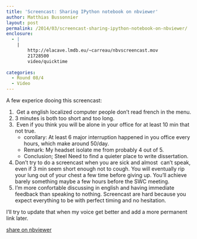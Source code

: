 ```yaml
---
title: 'Screencast: Sharing IPython notebook on nbviewer'
author: Matthias Bussonnier
layout: post
permalink: /2014/03/screencast-sharing-ipython-notebook-on-nbviewer/
enclosure:
  - |
    |
        http://elacave.lmdb.eu/~carreau/nbvscreencast.mov
        21728500
        video/quicktime
        
categories:
  - Round 08/4
  - Video
---
```

A few experice dooing this screencast:

1.   Get a english localized computer people don&#8217;t read french in the menu.
2.  3 minutes is both too short and too long.
3.   Even if you think you will be alone in your office for at least 10 min that not true. 
    *   corollary: At least 6 major interruption happened in you office every hours, which make around 50/day.
    *   Remark: My headset isolate me from probably 4 out of 5.
    *   Conclusion; Steel Need to find a quieter place to write dissertation.
4.  Don&#8217;t try to do a screencast when you are sick and almost  can&#8217;t speak, even if 3 min seem short enough not to cough. You will eventually rip your lung out of your chest a few time before giving up. You&#8217;ll achieve barely something maybe a few hours before the SWC meeting.
5.  I&#8217;m more confortable discussing in english and having immediate feedback than speaking to nothing. Screencast are hard because you expect everything to be with perfect timing and no hesitation.

I&#8217;ll try to update that when my voice get better and add a more permanent link later.

[share on nbviewer][1]

 [1]: http://elacave.lmdb.eu/~carreau/nbvscreencast.mov